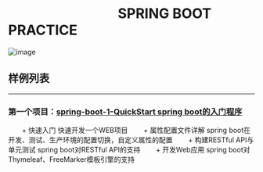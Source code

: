 # &emsp;&emsp;&emsp;&emsp;&emsp;&emsp;&emsp;&emsp;SPRING BOOT PRACTICE
![image](https://github.com/timebusker/spring-boot/raw/master/static/spring-boot.png?raw=true)

## 样例列表
----
### 第一个项目：[spring-boot-1-QuickStart spring boot的入门程序](http://blog.didispace.com/springbootexception/)
 &emsp;&emsp;+ 快速入门                    快速开发一个WEB项目
 &emsp;&emsp;+ 属性配置文件详解            spring boot在开发、测试、生产环境的配置切换，自定义属性的配置
 &emsp;&emsp;+ 构建RESTful API与单元测试   spring boot对RESTful API的支持
 &emsp;&emsp;+ 开发Web应用                 spring boot对Thymeleaf、FreeMarker模板引擎的支持